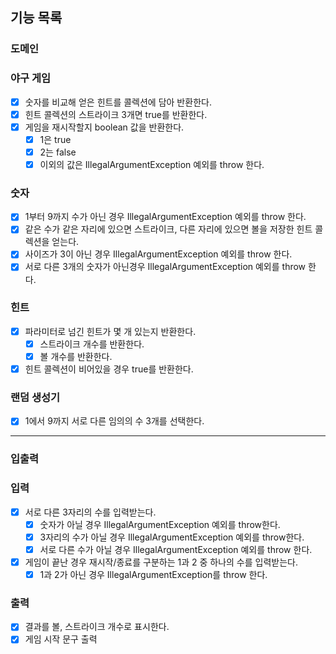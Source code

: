 ## 기능 목록

### 도메인

### 야구 게임

- [x] 숫자를 비교해 얻은 힌트를 콜렉션에 담아 반환한다.
- [x] 힌트 콜렉션의 스트라이크 3개면 true를 반환한다.
- [x] 게임을 재시작할지 boolean 값을 반환한다.
    - [x] 1은 true
    - [x] 2는 false
    - [x] 이외의 값은 IllegalArgumentException 예외를 throw 한다.

### 숫자

- [x] 1부터 9까지 수가 아닌 경우 IllegalArgumentException 예외를 throw 한다.
- [x] 같은 수가 같은 자리에 있으면 스트라이크, 다른 자리에 있으면 볼을 저장한 힌트 콜렉션을 얻는다.
- [x] 사이즈가 3이 아닌 경우 IllegalArgumentException 예외를 throw 한다.
- [x] 서로 다른 3개의 숫자가 아닌경우 IllegalArgumentException 예외를 throw 한다.

### 힌트

- [x] 파라미터로 넘긴 힌트가 몇 개 있는지 반환한다.
    - [x] 스트라이크 개수를 반환한다.
    - [x] 볼 개수를 반환한다.
- [x] 힌트 콜렉션이 비어있을 경우 true를 반환한다.

### 랜덤 생성기

- [x] 1에서 9까지 서로 다른 임의의 수 3개를 선택한다.

<hr>

### 입출력

### 입력

- [x] 서로 다른 3자리의 수를 입력받는다.
    - [x] 숫자가 아닐 경우 IllegalArgumentException 예외를 throw한다.
    - [x] 3자리의 수가 아닐 경우 IllegalArgumentException 예외를 throw한다.
    - [x] 서로 다른 수가 아닐 경우 IllegalArgumentException 예외를 throw 한다.

- [x] 게임이 끝난 경우 재시작/종료를 구분하는 1과 2 중 하나의 수를 입력받는다.
    - [x] 1과 2가 아닌 경우 IllegalArgumentException를 throw 한다.

### 출력

- [x] 결과를 볼, 스트라이크 개수로 표시한다.
- [x] 게임 시작 문구 출력
